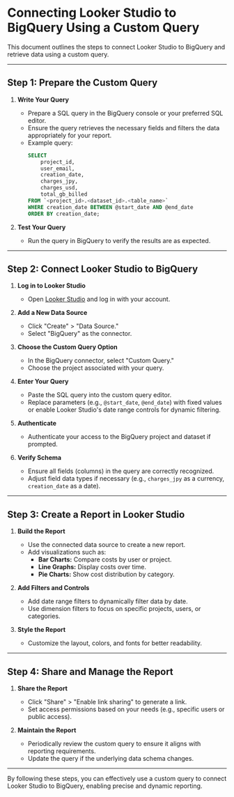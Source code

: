 
# Connecting Looker Studio to BigQuery Using a Custom Query

This document outlines the steps to connect Looker Studio to BigQuery and retrieve data using a custom query.

---

## Step 1: Prepare the Custom Query

1. **Write Your Query**
   - Prepare a SQL query in the BigQuery console or your preferred SQL editor.
   - Ensure the query retrieves the necessary fields and filters the data appropriately for your report.
   - Example query:
     ```sql
     SELECT 
         project_id,
         user_email,
         creation_date,
         charges_jpy,
         charges_usd,
         total_gb_billed
     FROM `<project_id>.<dataset_id>.<table_name>`
     WHERE creation_date BETWEEN @start_date AND @end_date
     ORDER BY creation_date;
     ```

2. **Test Your Query**
   - Run the query in BigQuery to verify the results are as expected.

---

## Step 2: Connect Looker Studio to BigQuery

1. **Log in to Looker Studio**
   - Open [Looker Studio](https://lookerstudio.google.com/) and log in with your account.

2. **Add a New Data Source**
   - Click "Create" > "Data Source."
   - Select "BigQuery" as the connector.

3. **Choose the Custom Query Option**
   - In the BigQuery connector, select "Custom Query."
   - Choose the project associated with your query.

4. **Enter Your Query**
   - Paste the SQL query into the custom query editor.
   - Replace parameters (e.g., `@start_date`, `@end_date`) with fixed values or enable Looker Studio's date range controls for dynamic filtering.

5. **Authenticate**
   - Authenticate your access to the BigQuery project and dataset if prompted.

6. **Verify Schema**
   - Ensure all fields (columns) in the query are correctly recognized.
   - Adjust field data types if necessary (e.g., `charges_jpy` as a currency, `creation_date` as a date).

---

## Step 3: Create a Report in Looker Studio

1. **Build the Report**
   - Use the connected data source to create a new report.
   - Add visualizations such as:
     - **Bar Charts:** Compare costs by user or project.
     - **Line Graphs:** Display costs over time.
     - **Pie Charts:** Show cost distribution by category.

2. **Add Filters and Controls**
   - Add date range filters to dynamically filter data by date.
   - Use dimension filters to focus on specific projects, users, or categories.

3. **Style the Report**
   - Customize the layout, colors, and fonts for better readability.

---

## Step 4: Share and Manage the Report

1. **Share the Report**
   - Click "Share" > "Enable link sharing" to generate a link.
   - Set access permissions based on your needs (e.g., specific users or public access).

2. **Maintain the Report**
   - Periodically review the custom query to ensure it aligns with reporting requirements.
   - Update the query if the underlying data schema changes.

---

By following these steps, you can effectively use a custom query to connect Looker Studio to BigQuery, enabling precise and dynamic reporting.
